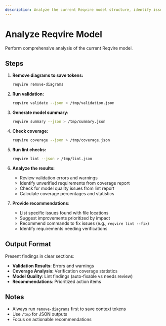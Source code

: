 ```yaml
---
description: Analyze the current Reqvire model structure, identify issues, coverage gaps, and provide improvement recommendations
---
```


# Analyze Reqvire Model

Perform comprehensive analysis of the current Reqvire model.

## Steps

1. **Remove diagrams to save tokens:**
   ```bash
   reqvire remove-diagrams
   ```

2. **Run validation:**
   ```bash
   reqvire validate --json > /tmp/validation.json
   ```

3. **Generate model summary:**
   ```bash
   reqvire summary --json > /tmp/summary.json
   ```

4. **Check coverage:**
   ```bash
   reqvire coverage --json > /tmp/coverage.json
   ```

5. **Run lint checks:**
   ```bash
   reqvire lint --json > /tmp/lint.json
   ```

6. **Analyze the results:**
   - Review validation errors and warnings
   - Identify unverified requirements from coverage report
   - Check for model quality issues from lint report
   - Calculate coverage percentages and statistics

7. **Provide recommendations:**
   - List specific issues found with file locations
   - Suggest improvements prioritized by impact
   - Recommend commands to fix issues (e.g., `reqvire lint --fix`)
   - Identify requirements needing verifications

## Output Format

Present findings in clear sections:
- **Validation Results**: Errors and warnings
- **Coverage Analysis**: Verification coverage statistics
- **Model Quality**: Lint findings (auto-fixable vs needs review)
- **Recommendations**: Prioritized action items

## Notes

- Always run `remove-diagrams` first to save context tokens
- Use `/tmp` for JSON outputs
- Focus on actionable recommendations
